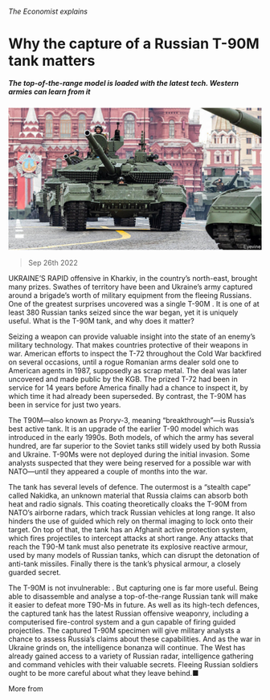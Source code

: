 ###### The Economist explains

# Why the capture of a Russian T-90M tank matters 

##### The top-of-the-range model is loaded with the latest tech. Western armies can learn from it 

![image](images/20221001_BLP501.jpg) 

> Sep 26th 2022 

UKRAINE’S RAPID offensive in Kharkiv, in the country’s north-east, brought many prizes. Swathes of territory have been  and Ukraine’s army captured around a brigade’s worth of military equipment from the fleeing Russians. One of the greatest surprises uncovered was a single T-90M . It is one of at least 380 Russian tanks seized since the war began, yet it is uniquely useful. What is the T-90M tank, and why does it matter?

Seizing a weapon can provide valuable insight into the state of an enemy’s military technology. That makes countries protective of their weapons in war. American efforts to inspect the T-72 throughout the Cold War backfired on several occasions, until a rogue Romanian arms dealer sold one to American agents in 1987, supposedly as scrap metal. The deal was later uncovered and made public by the KGB. The prized T-72 had been in service for 14 years before America finally had a chance to inspect it, by which time it had already been superseded. By contrast, the T-90M has been in service for just two years.

The T90M—also known as Proryv-3, meaning “breakthrough”—is Russia’s best active tank. It is an upgrade of the earlier T-90 model which was introduced in the early 1990s. Both models, of which the army has several hundred, are far superior to the Soviet tanks still widely used by both Russia and Ukraine. T-90Ms were not deployed during the initial invasion. Some analysts suspected that they were being reserved for a possible war with NATO—until they appeared a couple of months into the war.

The tank has several levels of defence. The outermost is a “stealth cape” called Nakidka, an unknown material that Russia claims can absorb both heat and radio signals. This coating theoretically cloaks the T-90M from NATO’s airborne radars, which track Russian vehicles at long range. It also hinders the use of guided  which rely on thermal imaging to lock onto their target. On top of that, the tank has an Afghanit active protection system, which fires projectiles to intercept attacks at short range. Any attacks that reach the T90-M tank must also penetrate its explosive reactive armour, used by many models of Russian tanks, which can disrupt the detonation of anti-tank missiles. Finally there is the tank’s physical armour, a closely guarded secret.

The T-90M is not invulnerable: . But capturing one is far more useful. Being able to disassemble and analyse a top-of-the-range Russian tank will make it easier to defeat more T90-Ms in future. As well as its high-tech defences, the captured tank has the latest Russian offensive weaponry, including a computerised fire-control system and a gun capable of firing guided projectiles. The captured T-90M specimen will give military analysts a chance to assess Russia’s claims about these capabilities. And as the war in Ukraine grinds on, the intelligence bonanza will continue. The West has already gained access to a variety of Russian radar, intelligence gathering and command vehicles with their valuable secrets. Fleeing Russian soldiers ought to be more careful about what they leave behind.■

More from 





